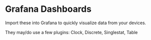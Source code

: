 # Grafana Dashboards

Import these into Grafana to quickly visualize data from your devices.

They may/do use a few plugins: Clock, Discrete, Singlestat, Table

